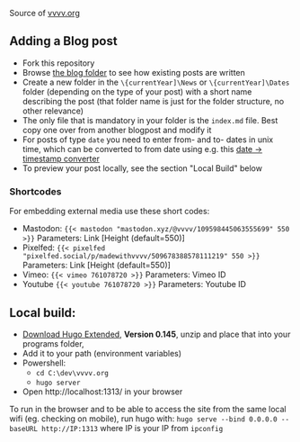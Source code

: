 Source of [vvvv.org](http://vvvv.org)

## Adding a Blog post

- Fork this repository
- Browse [the blog folder](https://github.com/vvvv/vvvv.org/tree/main/content/blog/) to see how existing posts are written
- Create a new folder in the `\{currentYear]\News` or `\{currentYear]\Dates` folder (depending on the type of your post) with a short name describing the post (that folder name is just for the folder structure, no other relevance)
- The only file that is mandatory in your folder is the `index.md` file. Best copy one over from another blogpost and modify it
- For posts of type `date` you need to enter from- and to- dates in unix time, which can be converted to from date using e.g. this [date -> timestamp converter](https://dqydj.com/unix-time-to-date-converter/)
- To preview your post locally, see the section "Local Build" below

### Shortcodes
For embedding external media use these short codes:

* Mastodon: `{{< mastodon "mastodon.xyz/@vvvv/109598445063555699" 550 >}}` Parameters: Link [Height (default=550)]
* Pixelfed: `{{< pixelfed "pixelfed.social/p/madewithvvvv/509678388578111219" 550 >}}` Parameters: Link [Height (default=550)]
* Vimeo: `{{< vimeo 761078720 >}}` Parameters: Vimeo ID
* Youtube `{{< youtube 761078720 >}}` Parameters: Youtube ID
 
## Local build:
* [Download Hugo Extended](https://github.com/gohugoio/hugo/releases/tag/v0.145.0), **Version 0.145**, unzip and place that into your programs folder,
* Add it to your path (environment variables)
* Powershell: 
  * `cd C:\dev\vvvv.org`
  * `hugo server`
* Open http://localhost:1313/ in your browser

To run in the browser and to be able to access the site from the same local wifi (eg. checking on mobile), run hugo with:
`hugo serve --bind 0.0.0.0 --baseURL http://IP:1313` where IP is your IP from `ipconfig`
